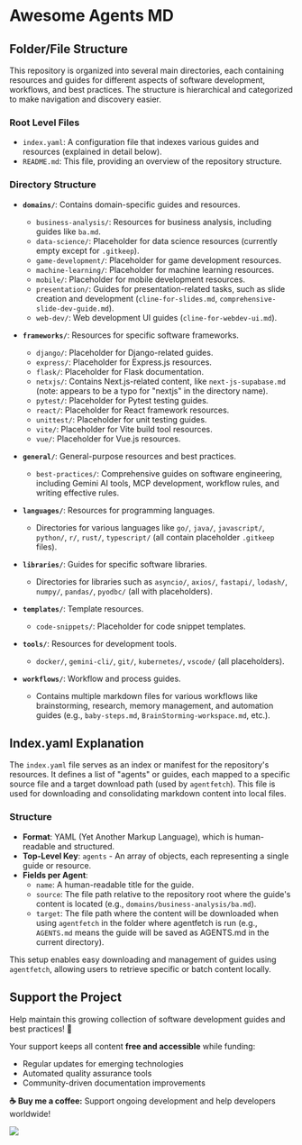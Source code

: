 # Awesome Agents MD

<!-- Test comment for workflow validation v1 -->
<!-- This is a test change to trigger the automerge workflow -->

## Folder/File Structure

This repository is organized into several main directories, each containing resources and guides for different aspects of software development, workflows, and best practices. The structure is hierarchical and categorized to make navigation and discovery easier.

### Root Level Files
- `index.yaml`: A configuration file that indexes various guides and resources (explained in detail below).
- `README.md`: This file, providing an overview of the repository structure.

### Directory Structure

- **`domains/`**: Contains domain-specific guides and resources.
  - `business-analysis/`: Resources for business analysis, including guides like `ba.md`.
  - `data-science/`: Placeholder for data science resources (currently empty except for `.gitkeep`).
  - `game-development/`: Placeholder for game development resources.
  - `machine-learning/`: Placeholder for machine learning resources.
  - `mobile/`: Placeholder for mobile development resources.
  - `presentation/`: Guides for presentation-related tasks, such as slide creation and development (`cline-for-slides.md`, `comprehensive-slide-dev-guide.md`).
  - `web-dev/`: Web development UI guides (`cline-for-webdev-ui.md`).

- **`frameworks/`**: Resources for specific software frameworks.
  - `django/`: Placeholder for Django-related guides.
  - `express/`: Placeholder for Express.js resources.
  - `flask/`: Placeholder for Flask documentation.
  - `netxjs/`: Contains Next.js-related content, like `next-js-supabase.md` (note: appears to be a typo for "nextjs" in the directory name).
  - `pytest/`: Placeholder for Pytest testing guides.
  - `react/`: Placeholder for React framework resources.
  - `unittest/`: Placeholder for unit testing guides.
  - `vite/`: Placeholder for Vite build tool resources.
  - `vue/`: Placeholder for Vue.js resources.

- **`general/`**: General-purpose resources and best practices.
  - `best-practices/`: Comprehensive guides on software engineering, including Gemini AI tools, MCP development, workflow rules, and writing effective rules.

- **`languages/`**: Resources for programming languages.
  - Directories for various languages like `go/`, `java/`, `javascript/`, `python/`, `r/`, `rust/`, `typescript/` (all contain placeholder `.gitkeep` files).

- **`libraries/`**: Guides for specific software libraries.
  - Directories for libraries such as `asyncio/`, `axios/`, `fastapi/`, `lodash/`, `numpy/`, `pandas/`, `pyodbc/` (all with placeholders).

- **`templates/`**: Template resources.
  - `code-snippets/`: Placeholder for code snippet templates.

- **`tools/`**: Resources for development tools.
  - `docker/`, `gemini-cli/`, `git/`, `kubernetes/`, `vscode/` (all placeholders).

- **`workflows/`**: Workflow and process guides.
  - Contains multiple markdown files for various workflows like brainstorming, research, memory management, and automation guides (e.g., `baby-steps.md`, `BrainStorming-workspace.md`, etc.).

## Index.yaml Explanation

The `index.yaml` file serves as an index or manifest for the repository's resources. It defines a list of "agents" or guides, each mapped to a specific source file and a target download path (used by `agentfetch`). This file is used for downloading and consolidating markdown content into local files.

### Structure
- **Format**: YAML (Yet Another Markup Language), which is human-readable and structured.
- **Top-Level Key**: `agents` - An array of objects, each representing a single guide or resource.
- **Fields per Agent**:
  - `name`: A human-readable title for the guide.
  - `source`: The file path relative to the repository root where the guide's content is located (e.g., `domains/business-analysis/ba.md`).
  - `target`: The file path where the content will be downloaded when using `agentfetch` in the folder where agentfetch is run (e.g., `AGENTS.md` means the guide will be saved as AGENTS.md in the current directory).

This setup enables easy downloading and management of guides using `agentfetch`, allowing users to retrieve specific or batch content locally.

## Support the Project

Help maintain this growing collection of software development guides and best practices! 🌟

Your support keeps all content **free and accessible** while funding:
- Regular updates for emerging technologies
- Automated quality assurance tools
- Community-driven documentation improvements

**☕ Buy me a coffee:** Support ongoing development and help developers worldwide!

[![](https://www.buymeacoffee.com/assets/img/custom_images/orange_img.png)](https://buymeacoffee.com/freemm)
